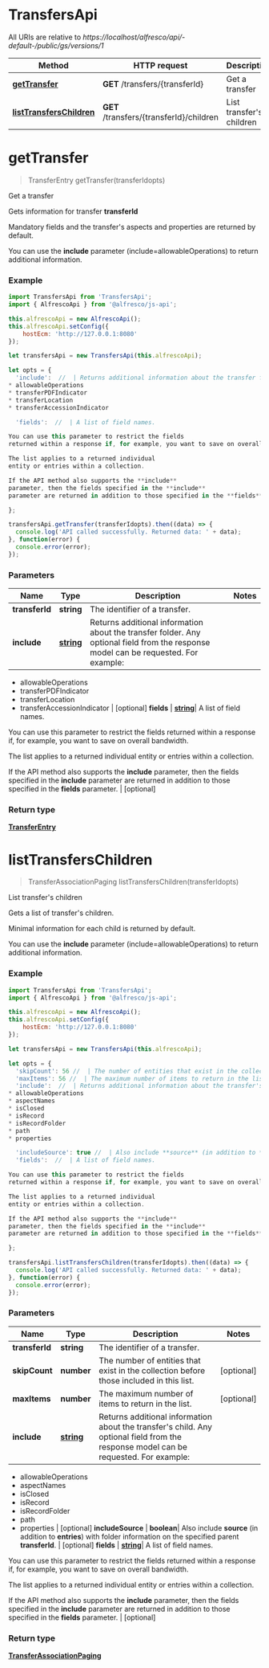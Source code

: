 # TransfersApi

All URIs are relative to *https://localhost/alfresco/api/-default-/public/gs/versions/1*

Method | HTTP request | Description
------------- | ------------- | -------------
[**getTransfer**](TransfersApi.md#getTransfer) | **GET** /transfers/{transferId} | Get a transfer
[**listTransfersChildren**](TransfersApi.md#listTransfersChildren) | **GET** /transfers/{transferId}/children | List transfer's children


<a name="getTransfer"></a>
# **getTransfer**
> TransferEntry getTransfer(transferIdopts)

Get a transfer

Gets information for transfer **transferId**

Mandatory fields and the transfer's aspects and properties are returned by default.

You can use the **include** parameter (include=allowableOperations) to return additional information.


### Example
```javascript
import TransfersApi from 'TransfersApi';
import { AlfrescoApi } from '@alfresco/js-api';

this.alfrescoApi = new AlfrescoApi();
this.alfrescoApi.setConfig({
    hostEcm: 'http://127.0.0.1:8080'
});

let transfersApi = new TransfersApi(this.alfrescoApi);

let opts = { 
  'include':  //  | Returns additional information about the transfer folder. Any optional field from the response model can be requested. For example:
* allowableOperations
* transferPDFIndicator
* transferLocation
* transferAccessionIndicator

  'fields':  //  | A list of field names.

You can use this parameter to restrict the fields
returned within a response if, for example, you want to save on overall bandwidth.

The list applies to a returned individual
entity or entries within a collection.

If the API method also supports the **include**
parameter, then the fields specified in the **include**
parameter are returned in addition to those specified in the **fields** parameter.

};

transfersApi.getTransfer(transferIdopts).then((data) => {
  console.log('API called successfully. Returned data: ' + data);
}, function(error) {
  console.error(error);
});

```

### Parameters

Name | Type | Description  | Notes
------------- | ------------- | ------------- | -------------
 **transferId** | **string**| The identifier of a transfer. | 
 **include** | [**string**](string.md)| Returns additional information about the transfer folder. Any optional field from the response model can be requested. For example:
* allowableOperations
* transferPDFIndicator
* transferLocation
* transferAccessionIndicator
 | [optional] 
 **fields** | [**string**](string.md)| A list of field names.

You can use this parameter to restrict the fields
returned within a response if, for example, you want to save on overall bandwidth.

The list applies to a returned individual
entity or entries within a collection.

If the API method also supports the **include**
parameter, then the fields specified in the **include**
parameter are returned in addition to those specified in the **fields** parameter.
 | [optional] 

### Return type

[**TransferEntry**](TransferEntry.md)

<a name="listTransfersChildren"></a>
# **listTransfersChildren**
> TransferAssociationPaging listTransfersChildren(transferIdopts)

List transfer's children

Gets a list of transfer's children.

Minimal information for each child is returned by default.

You can use the **include** parameter (include=allowableOperations) to return additional information.


### Example
```javascript
import TransfersApi from 'TransfersApi';
import { AlfrescoApi } from '@alfresco/js-api';

this.alfrescoApi = new AlfrescoApi();
this.alfrescoApi.setConfig({
    hostEcm: 'http://127.0.0.1:8080'
});

let transfersApi = new TransfersApi(this.alfrescoApi);

let opts = { 
  'skipCount': 56 //  | The number of entities that exist in the collection before those included in this list.
  'maxItems': 56 //  | The maximum number of items to return in the list.
  'include':  //  | Returns additional information about the transfer's child. Any optional field from the response model can be requested. For example:
* allowableOperations
* aspectNames
* isClosed
* isRecord
* isRecordFolder
* path
* properties

  'includeSource': true //  | Also include **source** (in addition to **entries**) with folder information on the specified parent **transferId**.
  'fields':  //  | A list of field names.

You can use this parameter to restrict the fields
returned within a response if, for example, you want to save on overall bandwidth.

The list applies to a returned individual
entity or entries within a collection.

If the API method also supports the **include**
parameter, then the fields specified in the **include**
parameter are returned in addition to those specified in the **fields** parameter.

};

transfersApi.listTransfersChildren(transferIdopts).then((data) => {
  console.log('API called successfully. Returned data: ' + data);
}, function(error) {
  console.error(error);
});

```

### Parameters

Name | Type | Description  | Notes
------------- | ------------- | ------------- | -------------
 **transferId** | **string**| The identifier of a transfer. | 
 **skipCount** | **number**| The number of entities that exist in the collection before those included in this list. | [optional] 
 **maxItems** | **number**| The maximum number of items to return in the list. | [optional] 
 **include** | [**string**](string.md)| Returns additional information about the transfer's child. Any optional field from the response model can be requested. For example:
* allowableOperations
* aspectNames
* isClosed
* isRecord
* isRecordFolder
* path
* properties
 | [optional] 
 **includeSource** | **boolean**| Also include **source** (in addition to **entries**) with folder information on the specified parent **transferId**. | [optional] 
 **fields** | [**string**](string.md)| A list of field names.

You can use this parameter to restrict the fields
returned within a response if, for example, you want to save on overall bandwidth.

The list applies to a returned individual
entity or entries within a collection.

If the API method also supports the **include**
parameter, then the fields specified in the **include**
parameter are returned in addition to those specified in the **fields** parameter.
 | [optional] 

### Return type

[**TransferAssociationPaging**](TransferAssociationPaging.md)

